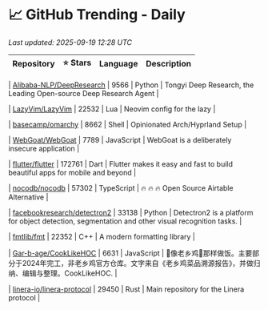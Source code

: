# 📈 GitHub Trending - Daily

_Last updated: 2025-09-19 12:28 UTC_

| Repository | ⭐ Stars | Language | Description |
|------------|--------:|----------|-------------|

| [Alibaba-NLP/DeepResearch](https://github.com/Alibaba-NLP/DeepResearch) | 9566 | Python | Tongyi Deep Research, the Leading Open-source Deep Research Agent |

| [LazyVim/LazyVim](https://github.com/LazyVim/LazyVim) | 22532 | Lua | Neovim config for the lazy |

| [basecamp/omarchy](https://github.com/basecamp/omarchy) | 8662 | Shell | Opinionated Arch/Hyprland Setup |

| [WebGoat/WebGoat](https://github.com/WebGoat/WebGoat) | 7789 | JavaScript | WebGoat is a deliberately insecure application |

| [flutter/flutter](https://github.com/flutter/flutter) | 172761 | Dart | Flutter makes it easy and fast to build beautiful apps for mobile and beyond |

| [nocodb/nocodb](https://github.com/nocodb/nocodb) | 57302 | TypeScript | 🔥 🔥 🔥 Open Source Airtable Alternative |

| [facebookresearch/detectron2](https://github.com/facebookresearch/detectron2) | 33138 | Python | Detectron2 is a platform for object detection, segmentation and other visual recognition tasks. |

| [fmtlib/fmt](https://github.com/fmtlib/fmt) | 22352 | C++ | A modern formatting library |

| [Gar-b-age/CookLikeHOC](https://github.com/Gar-b-age/CookLikeHOC) | 6631 | JavaScript | 🥢像老乡鸡🐔那样做饭。主要部分于2024年完工，非老乡鸡官方仓库。文字来自《老乡鸡菜品溯源报告》，并做归纳、编辑与整理。CookLikeHOC. |

| [linera-io/linera-protocol](https://github.com/linera-io/linera-protocol) | 29450 | Rust | Main repository for the Linera protocol |
